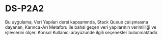 # DS-P2A2

Bu uygulama, Veri Yapıları dersi kapsamında, Stack Queue çalışmasına dayanan, Karınca-Arı Metaforu ile bahsi geçen veri yapılarının verimliliği ve işlevlerini ölçer. Konsol Kullanıcı arayüzünde ilgili seçenekler bulunmaktadır.
